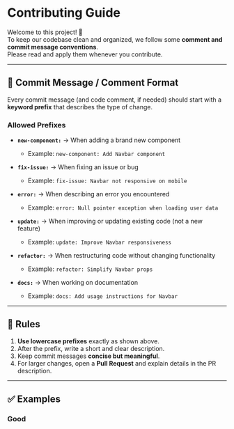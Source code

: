 # Contributing Guide

Welcome to this project! 🎉  
To keep our codebase clean and organized, we follow some **comment and commit message conventions**.  
Please read and apply them whenever you contribute.

---

## 🔑 Commit Message / Comment Format

Every commit message (and code comment, if needed) should start with a **keyword prefix** that describes the type of change.  

### Allowed Prefixes

- **`new-component:`** → When adding a brand new component  
  - Example: `new-component: Add Navbar component`

- **`fix-issue:`** → When fixing an issue or bug  
  - Example: `fix-issue: Navbar not responsive on mobile`

- **`error:`** → When describing an error you encountered  
  - Example: `error: Null pointer exception when loading user data`

- **`update:`** → When improving or updating existing code (not a new feature)  
  - Example: `update: Improve Navbar responsiveness`

- **`refactor:`** → When restructuring code without changing functionality  
  - Example: `refactor: Simplify Navbar props`

- **`docs:`** → When working on documentation  
  - Example: `docs: Add usage instructions for Navbar`

---

## 📝 Rules

1. **Use lowercase prefixes** exactly as shown above.  
2. After the prefix, write a short and clear description.  
3. Keep commit messages **concise but meaningful**.  
4. For larger changes, open a **Pull Request** and explain details in the PR description.  

---

## ✅ Examples

### Good